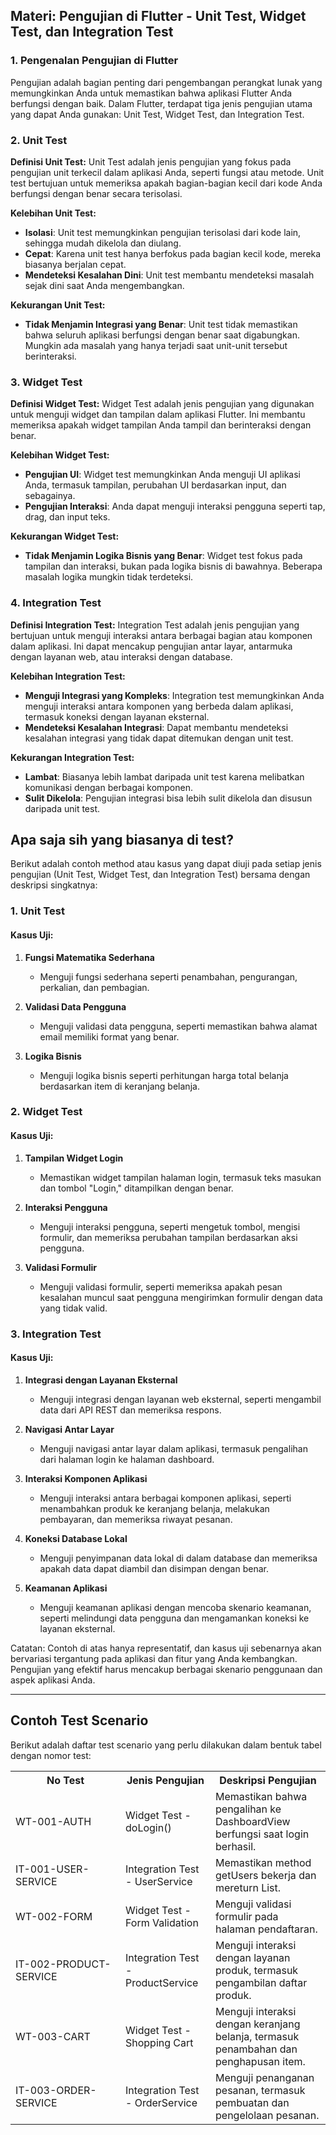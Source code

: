 ## Materi: Pengujian di Flutter - Unit Test, Widget Test, dan Integration Test

### 1. Pengenalan Pengujian di Flutter

Pengujian adalah bagian penting dari pengembangan perangkat lunak yang memungkinkan Anda untuk memastikan bahwa aplikasi Flutter Anda berfungsi dengan baik. Dalam Flutter, terdapat tiga jenis pengujian utama yang dapat Anda gunakan: Unit Test, Widget Test, dan Integration Test.

### 2. Unit Test

**Definisi Unit Test:**
Unit Test adalah jenis pengujian yang fokus pada pengujian unit terkecil dalam aplikasi Anda, seperti fungsi atau metode. Unit test bertujuan untuk memeriksa apakah bagian-bagian kecil dari kode Anda berfungsi dengan benar secara terisolasi.

**Kelebihan Unit Test:**
- **Isolasi**: Unit test memungkinkan pengujian terisolasi dari kode lain, sehingga mudah dikelola dan diulang.
- **Cepat**: Karena unit test hanya berfokus pada bagian kecil kode, mereka biasanya berjalan cepat.
- **Mendeteksi Kesalahan Dini**: Unit test membantu mendeteksi masalah sejak dini saat Anda mengembangkan.

**Kekurangan Unit Test:**
- **Tidak Menjamin Integrasi yang Benar**: Unit test tidak memastikan bahwa seluruh aplikasi berfungsi dengan benar saat digabungkan. Mungkin ada masalah yang hanya terjadi saat unit-unit tersebut berinteraksi.

### 3. Widget Test

**Definisi Widget Test:**
Widget Test adalah jenis pengujian yang digunakan untuk menguji widget dan tampilan dalam aplikasi Flutter. Ini membantu memeriksa apakah widget tampilan Anda tampil dan berinteraksi dengan benar.

**Kelebihan Widget Test:**
- **Pengujian UI**: Widget test memungkinkan Anda menguji UI aplikasi Anda, termasuk tampilan, perubahan UI berdasarkan input, dan sebagainya.
- **Pengujian Interaksi**: Anda dapat menguji interaksi pengguna seperti tap, drag, dan input teks.

**Kekurangan Widget Test:**
- **Tidak Menjamin Logika Bisnis yang Benar**: Widget test fokus pada tampilan dan interaksi, bukan pada logika bisnis di bawahnya. Beberapa masalah logika mungkin tidak terdeteksi.

### 4. Integration Test

**Definisi Integration Test:**
Integration Test adalah jenis pengujian yang bertujuan untuk menguji interaksi antara berbagai bagian atau komponen dalam aplikasi. Ini dapat mencakup pengujian antar layar, antarmuka dengan layanan web, atau interaksi dengan database.

**Kelebihan Integration Test:**
- **Menguji Integrasi yang Kompleks**: Integration test memungkinkan Anda menguji interaksi antara komponen yang berbeda dalam aplikasi, termasuk koneksi dengan layanan eksternal.
- **Mendeteksi Kesalahan Integrasi**: Dapat membantu mendeteksi kesalahan integrasi yang tidak dapat ditemukan dengan unit test.

**Kekurangan Integration Test:**
- **Lambat**: Biasanya lebih lambat daripada unit test karena melibatkan komunikasi dengan berbagai komponen.
- **Sulit Dikelola**: Pengujian integrasi bisa lebih sulit dikelola dan disusun daripada unit test.


## Apa saja sih yang biasanya di test?

Berikut adalah contoh method atau kasus yang dapat diuji pada setiap jenis pengujian (Unit Test, Widget Test, dan Integration Test) bersama dengan deskripsi singkatnya:

### 1. Unit Test

#### Kasus Uji:
1. **Fungsi Matematika Sederhana**
   - Menguji fungsi sederhana seperti penambahan, pengurangan, perkalian, dan pembagian.

2. **Validasi Data Pengguna**
   - Menguji validasi data pengguna, seperti memastikan bahwa alamat email memiliki format yang benar.

3. **Logika Bisnis**
   - Menguji logika bisnis seperti perhitungan harga total belanja berdasarkan item di keranjang belanja.

### 2. Widget Test

#### Kasus Uji:
1. **Tampilan Widget Login**
   - Memastikan widget tampilan halaman login, termasuk teks masukan dan tombol "Login," ditampilkan dengan benar.

2. **Interaksi Pengguna**
   - Menguji interaksi pengguna, seperti mengetuk tombol, mengisi formulir, dan memeriksa perubahan tampilan berdasarkan aksi pengguna.

3. **Validasi Formulir**
   - Menguji validasi formulir, seperti memeriksa apakah pesan kesalahan muncul saat pengguna mengirimkan formulir dengan data yang tidak valid.

### 3. Integration Test

#### Kasus Uji:
1. **Integrasi dengan Layanan Eksternal**
   - Menguji integrasi dengan layanan web eksternal, seperti mengambil data dari API REST dan memeriksa respons.

2. **Navigasi Antar Layar**
   - Menguji navigasi antar layar dalam aplikasi, termasuk pengalihan dari halaman login ke halaman dashboard.

3. **Interaksi Komponen Aplikasi**
   - Menguji interaksi antara berbagai komponen aplikasi, seperti menambahkan produk ke keranjang belanja, melakukan pembayaran, dan memeriksa riwayat pesanan.

4. **Koneksi Database Lokal**
   - Menguji penyimpanan data lokal di dalam database dan memeriksa apakah data dapat diambil dan disimpan dengan benar.

5. **Keamanan Aplikasi**
   - Menguji keamanan aplikasi dengan mencoba skenario keamanan, seperti melindungi data pengguna dan mengamankan koneksi ke layanan eksternal.

Catatan: Contoh di atas hanya representatif, dan kasus uji sebenarnya akan bervariasi tergantung pada aplikasi dan fitur yang Anda kembangkan. Pengujian yang efektif harus mencakup berbagai skenario penggunaan dan aspek aplikasi Anda.

---

## Contoh Test Scenario

Berikut adalah daftar test scenario yang perlu dilakukan dalam bentuk tabel dengan nomor test:

<table>
  <tr>
    <th style="width: 160px">No Test</th>
    <th>Jenis Pengujian</th>
    <th>Deskripsi Pengujian</th>
  </tr>
  <tr>
    <td>WT-001-AUTH</td>
    <td>Widget Test - doLogin()</td>
    <td>Memastikan bahwa pengalihan ke DashboardView berfungsi saat login berhasil.</td>
  </tr>
  <tr>
    <td>IT-001-USER-SERVICE</td>
    <td>Integration Test - UserService</td>
    <td>Memastikan method getUsers bekerja dan mereturn List.</td>
  </tr>
  <tr>
    <td>WT-002-FORM</td>
    <td>Widget Test - Form Validation</td>
    <td>Menguji validasi formulir pada halaman pendaftaran.</td>
  </tr>
  <tr>
    <td>IT-002-PRODUCT-SERVICE</td>
    <td>Integration Test - ProductService</td>
    <td>Menguji interaksi dengan layanan produk, termasuk pengambilan daftar produk.</td>
  </tr>
  <tr>
    <td>WT-003-CART</td>
    <td>Widget Test - Shopping Cart</td>
    <td>Menguji interaksi dengan keranjang belanja, termasuk penambahan dan penghapusan item.</td>
  </tr>
  <tr>
    <td>IT-003-ORDER-SERVICE</td>
    <td>Integration Test - OrderService</td>
    <td>Menguji penanganan pesanan, termasuk pembuatan dan pengelolaan pesanan.</td>
  </tr>
</table>

